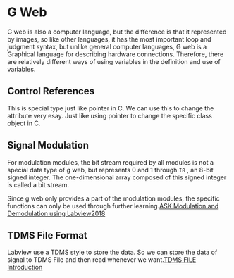 # G Web


G web is also a computer language, but the difference is that it represented by images, so like other languages, it has the most important loop and judgment syntax, but unlike general computer languages, G web is a Graphical language for describing hardware connections. Therefore, there are relatively different ways of using variables in the definition and use of variables.



## Control References

This is special type just like pointer in C. We can use this to change the attribute very esay. Just like using pointer to change the specific class object in C.


## Signal Modulation

For modulation modules, the bit stream required by all modules is not a special data type of g web, but represents 0 and 1 through `I8` , an 8-bit signed integer. The one-dimensional array composed of this signed integer is called a bit stream.

Since g web only provides a part of the modulation modules, the specific functions can only be used through further learning.[ASK Modulation and Demodulation using Labview2018](https://www.youtube.com/watch?v=S5m7Y4H8jtA)

## TDMS File Format
Labview use a TDMS style to store the data. So we can store the data of signal to TDMS File and then read whenever we want.[TDMS FILE Introduction](https://www.ni.com/en-us/support/documentation/supplemental/06/the-ni-tdms-file-format.html)
